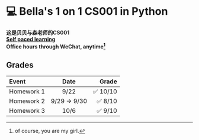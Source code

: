 # :computer: Bella's 1 on 1 CS001 in Python

**这是贝贝与森老师的CS001**  
**[Self paced learning](https://cs.nyu.edu/elearning/CSCI_UA_0002/index.php)**  
**Office hours through WeChat, anytime[^1]** 

## Grades
| Event      |     Date     |                    Grade |
| :--------- | :----------: | -----------------------: |
| Homework 1 |     9/22     | :white_check_mark: 10/10 |
| Homework 2 | 9/29 -> 9/30 |  :white_check_mark: 8/10 |
| Homework 3 |     10/6     |  :white_check_mark: 9/10 |

[^1]: of course, you are my girl.

